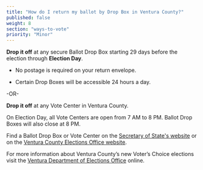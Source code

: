 ```yaml
---
title: "How do I return my ballot by Drop Box in Ventura County?"
published: false
weight: 8
section: "ways-to-vote"
priority: "Minor"
---
```


**Drop it off** at any secure Ballot Drop Box starting 29 days before the election through **Election Day**.  

- No postage is required on your return envelope.  

- Certain Drop Boxes will be accessible 24 hours a day.        

-OR-

**Drop it off** at any Vote Center in Ventura County.   

On Election Day, all Vote Centers are open from 7 AM to 8 PM. Ballot Drop Boxes will also close at 8 PM. 

Find a Ballot Drop Box or Vote Center on the [Secretary of State's website](https://caearlyvoting.sos.ca.gov/) or on the [Ventura County Elections Office website](https://recorder.countyofventura.org/wp-content/uploads/2022/04/FINAL_DB_Insert_ENG.pdf). 

For more information about Ventura County’s new Voter’s Choice elections visit the [Ventura Department of Elections Office](https://recorder.countyofventura.org/elections/voters-choice-act/) online.  
